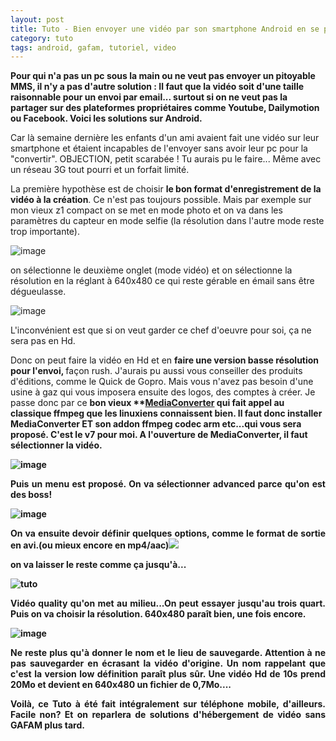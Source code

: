 ```yaml
---
layout: post
title: Tuto - Bien envoyer une vidéo par son smartphone Android en se passant des GAFAM
category: tuto
tags: android, gafam, tutoriel, video
---
```

**Pour qui n'a pas un pc sous la main ou ne veut pas envoyer un pitoyable MMS, il n'y a pas d'autre solution : Il faut que la vidéo soit d'une taille raisonnable pour un envoi par email... surtout si on ne veut pas la partager sur des plateformes propriétaires comme Youtube, Dailymotion ou Facebook. Voici les solutions sur Android.**

Car là semaine dernière les enfants d'un ami avaient fait une vidéo sur leur smartphone et étaient incapables de l'envoyer sans avoir leur pc pour la "convertir". OBJECTION,  petit scarabée ! Tu aurais pu le faire... Même avec un réseau 3G tout pourri et un forfait limité.

La première hypothèse est de choisir **le bon format d'enregistrement de la vidéo à la création**. Ce n'est pas toujours possible. Mais par exemple sur mon vieux z1 compact on se met en mode photo et on va dans les paramètres du capteur en mode selfie (la résolution dans l'autre mode reste trop importante).

![image](https://filedn.eu/llqi9IBxlYouGRXYG2xlROb/img/2017/tutovideo1.jpg)

on sélectionne le deuxième onglet (mode vidéo) et on sélectionne la résolution en la réglant à 640x480 ce qui reste gérable en émail sans être dégueulasse.

![image](https://filedn.eu/llqi9IBxlYouGRXYG2xlROb/img/2017/tutovideo2.jpg)

L'inconvénient est que si on veut garder ce chef d'oeuvre pour soi, ça ne sera pas en Hd.

Donc on peut faire la vidéo en Hd et en <b>faire une version basse résolution pour l'envoi, </b>façon rush. J'aurais pu aussi vous conseiller des produits d'éditions, comme le Quick de Gopro. Mais vous n'avez pas besoin d'une usine à gaz qui vous imposera ensuite des logos, des comptes à créer. Je passe donc par ce <strong style="text-align:justify;">bon vieux **<a href="https://play.google.com/store/apps/details?id=com.AndroidA.MediaConverter&amp;hl=fr">MediaConverter</a> qui fait appel au classique ffmpeg que les linuxiens connaissent bien. Il faut donc installer MediaConverter ET son addon ffmpeg codec arm etc...qui vous sera proposé. C'est le v7 pour moi. A l'ouverture de MediaConverter, il faut sélectionner la vidéo.

![image](https://filedn.eu/llqi9IBxlYouGRXYG2xlROb/img/2017/tutovideo3.png)

Puis un menu est proposé. On va sélectionner advanced parce qu'on est des boss!

![image](https://filedn.eu/llqi9IBxlYouGRXYG2xlROb/img/2017/tutovideo4.png)

On va ensuite devoir définir quelques options, comme le format de sortie en avi.(ou mieux encore en mp4/aac)<img class="wp-image-9047 alignnone size-full" src="http://i0.wp.com/cheziceman.files.wordpress.com/2017/02/wp-1488301624810.png?w=528">

on va laisser le reste comme ça jusqu'à...

![tuto](https://filedn.eu/llqi9IBxlYouGRXYG2xlROb/img/2017/tutovideo5.png)

Vidéo quality qu'on met au milieu...On peut essayer jusqu'au trois quart. Puis on va choisir la résolution. 640x480 paraît bien, une fois encore.

![image](https://filedn.eu/llqi9IBxlYouGRXYG2xlROb/img/2017/tutovideo6.png)

Ne reste plus qu'à donner le nom et le lieu de sauvegarde. Attention à ne pas sauvegarder en écrasant la vidéo d'origine. Un nom rappelant que c'est la version low définition paraît plus sûr. Une vidéo Hd de 10s prend 20Mo et devient en 640x480 un fichier de 0,7Mo....

Voilà, ce Tuto à été fait intégralement sur téléphone mobile, d'ailleurs. Facile non? Et on reparlera de solutions d'hébergement de vidéo sans GAFAM plus tard.

